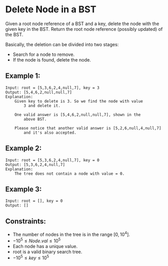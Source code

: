 # Delete Node in a BST

Given a root node reference of a BST and a key, delete the node with the  
given key in the BST. Return the root node reference (possibly updated) of  
the BST.

Basically, the deletion can be divided into two stages:

* Search for a node to remove.
* If the node is found, delete the node.

 

## Example 1:

    Input: root = [5,3,6,2,4,null,7], key = 3
    Output: [5,4,6,2,null,null,7]
    Explanation: 
        Given key to delete is 3. So we find the node with value  
            3 and delete it.

        One valid answer is [5,4,6,2,null,null,7], shown in the 
            above BST.

        Please notice that another valid answer is [5,2,6,null,4,null,7] 
            and it's also accepted.


## Example 2:

    Input: root = [5,3,6,2,4,null,7], key = 0
    Output: [5,3,6,2,4,null,7]
    Explanation: 
        The tree does not contain a node with value = 0.
    
## Example 3:

    Input: root = [], key = 0
    Output: []
    
    

## Constraints:

* The number of nodes in the tree is in the range $[0, 10^4]$.
* $-10^5 \le Node.val \le 10^5$
* Each node has a unique value.
* root is a valid binary search tree.
* $-10^5 \le key \le 10^5$

